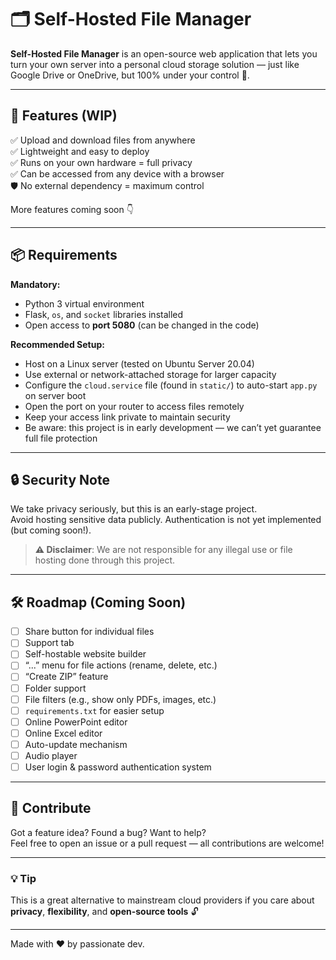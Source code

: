 # 🗂️ Self-Hosted File Manager

**Self-Hosted File Manager** is an open-source web application that lets you turn your own server into a personal cloud storage solution — just like Google Drive or OneDrive, but 100% under your control 💪.

---

## 🚀 Features (WIP)

✅ Upload and download files from anywhere  
✅ Lightweight and easy to deploy  
✅ Runs on your own hardware = full privacy  
✅ Can be accessed from any device with a browser  
🛡️ No external dependency = maximum control

More features coming soon 👇

---

## 📦 Requirements

**Mandatory:**

- Python 3 virtual environment  
- Flask, `os`, and `socket` libraries installed  
- Open access to **port 5080** (can be changed in the code)

**Recommended Setup:**

- Host on a Linux server (tested on Ubuntu Server 20.04)  
- Use external or network-attached storage for larger capacity  
- Configure the `cloud.service` file (found in `static/`) to auto-start `app.py` on server boot  
- Open the port on your router to access files remotely  
- Keep your access link private to maintain security  
- Be aware: this project is in early development — we can’t yet guarantee full file protection

---

## 🔒 Security Note

We take privacy seriously, but this is an early-stage project.  
Avoid hosting sensitive data publicly. Authentication is not yet implemented (but coming soon!).

> **⚠️ Disclaimer**: We are not responsible for any illegal use or file hosting done through this project.

---

## 🛠️ Roadmap (Coming Soon)

- [ ] Share button for individual files  
- [ ] Support tab  
- [ ] Self-hostable website builder  
- [ ] “...” menu for file actions (rename, delete, etc.)  
- [ ] “Create ZIP” feature  
- [ ] Folder support  
- [ ] File filters (e.g., show only PDFs, images, etc.)  
- [ ] `requirements.txt` for easier setup  
- [ ] Online PowerPoint editor  
- [ ] Online Excel editor  
- [ ] Auto-update mechanism  
- [ ] Audio player  
- [ ] User login & password authentication system  

---

## 🤝 Contribute

Got a feature idea? Found a bug? Want to help?  
Feel free to open an issue or a pull request — all contributions are welcome!

---

### 💡 Tip

This is a great alternative to mainstream cloud providers if you care about **privacy**, **flexibility**, and **open-source tools** 🔓

---

Made with ❤️ by passionate dev.
